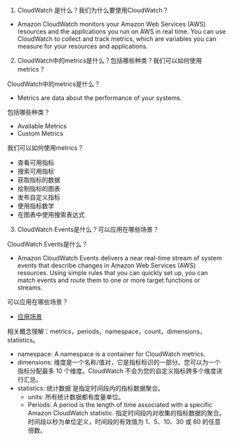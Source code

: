 1. CloudWatch 是什么？我们为什么要使用CloudWatch？
- Amazon CloudWatch monitors your Amazon Web Services (AWS) resources and the applications you run on AWS in real time. You can use CloudWatch to collect and track metrics, which are variables you can measure for your resources and applications.
  
2. CloudWatch中的metrics是什么？包括哪些种类？我们可以如何使用metrics？

CloudWatch中的metrics是什么？

- Metrics are data about the performance of your systems. 

包括哪些种类？

- Available Metrics 
- Custom Metrics

我们可以如何使用metrics？
- 查看可用指标
- 搜索可用指标
- 获取指标的数据
- 绘制指标的图表
- 发布自定义指标
- 使用指标数学
- 在图表中使用搜索表达式

3. CloudWatch Events是什么？可以应用在哪些场景？

CloudWatch Events是什么？
- Amazon CloudWatch Events delivers a near real-time stream of system events that describe changes in Amazon Web Services (AWS) resources. Using simple rules that you can quickly set up, you can match events and route them to one or more target functions or streams.

可以应用在哪些场景？
- [应用场景](!https://docs.aws.amazon.com/zh_cn/AmazonCloudWatch/latest/events/EventTypes.html)

相关概念理解：metrics，periods，namespace，count，dimensions，statistics。
- namespace: A namespace is a container for CloudWatch metrics. 
- dimensions: 维度是一个名称/值对，它是指标标识的一部分。您可以为一个指标分配最多 10 个维度。CloudWatch 不会为您的自定义指标跨多个维度进行汇总。
- statistics: 统计数据 是指定时间段内的指标数据聚合。
  - units: 所有统计数据都有度量单位。 
  - Periods: A period is the length of time associated with a specific Amazon CloudWatch statistic. 指定时间段内对收集的指标数据的聚合。时间段以秒为单位定义，时间段的有效值为 1、5、10、30 或 60 的任意倍数。

